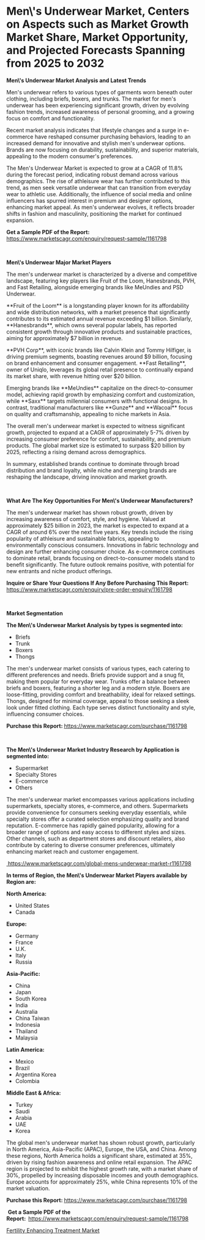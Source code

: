 <p><h1>Men\'s Underwear Market, Centers on Aspects such as Market Growth Market Share, Market Opportunity, and Projected Forecasts Spanning from 2025 to 2032</h1></p><p><strong>Men\'s Underwear Market Analysis and Latest Trends</strong></p>
<p><p>Men's underwear refers to various types of garments worn beneath outer clothing, including briefs, boxers, and trunks. The market for men's underwear has been experiencing significant growth, driven by evolving fashion trends, increased awareness of personal grooming, and a growing focus on comfort and functionality. </p><p>Recent market analysis indicates that lifestyle changes and a surge in e-commerce have reshaped consumer purchasing behaviors, leading to an increased demand for innovative and stylish men's underwear options. Brands are now focusing on durability, sustainability, and superior materials, appealing to the modern consumer's preferences.</p><p>The Men's Underwear Market is expected to grow at a CAGR of 11.8% during the forecast period, indicating robust demand across various demographics. The rise of athleisure wear has further contributed to this trend, as men seek versatile underwear that can transition from everyday wear to athletic use. Additionally, the influence of social media and online influencers has spurred interest in premium and designer options, enhancing market appeal. As men's underwear evolves, it reflects broader shifts in fashion and masculinity, positioning the market for continued expansion.</p></p>
<p><strong>Get a Sample PDF of the Report:&nbsp;</strong> <a href="https://www.marketscagr.com/enquiry/request-sample/1161798?utm_campaign=1932&utm_medium=2&utm_source=Github&utm_content=ia&utm_term=24032025&utm_id=mens-underwear">https://www.marketscagr.com/enquiry/request-sample/1161798</a></p>
<p>&nbsp;</p>
<p><strong>Men\'s Underwear Major Market Players</strong></p>
<p><p>The men's underwear market is characterized by a diverse and competitive landscape, featuring key players like Fruit of the Loom, Hanesbrands, PVH, and Fast Retailing, alongside emerging brands like MeUndies and PSD Underwear. </p><p>**Fruit of the Loom** is a longstanding player known for its affordability and wide distribution networks, with a market presence that significantly contributes to its estimated annual revenue exceeding $1 billion. Similarly, **Hanesbrands**, which owns several popular labels, has reported consistent growth through innovative products and sustainable practices, aiming for approximately $7 billion in revenue.</p><p>**PVH Corp**, with iconic brands like Calvin Klein and Tommy Hilfiger, is driving premium segments, boasting revenues around $9 billion, focusing on brand enhancement and consumer engagement. **Fast Retailing**, owner of Uniqlo, leverages its global retail presence to continually expand its market share, with revenue hitting over $20 billion.</p><p>Emerging brands like **MeUndies** capitalize on the direct-to-consumer model, achieving rapid growth by emphasizing comfort and customization, while **Saxx** targets millennial consumers with functional designs. In contrast, traditional manufacturers like **Gunze** and **Wacoal** focus on quality and craftsmanship, appealing to niche markets in Asia.</p><p>The overall men's underwear market is expected to witness significant growth, projected to expand at a CAGR of approximately 5-7% driven by increasing consumer preference for comfort, sustainability, and premium products. The global market size is estimated to surpass $20 billion by 2025, reflecting a rising demand across demographics.</p><p>In summary, established brands continue to dominate through broad distribution and brand loyalty, while niche and emerging brands are reshaping the landscape, driving innovation and market growth.</p></p>
<p>&nbsp;</p>
<p><strong>What Are The Key Opportunities For Men\'s Underwear Manufacturers?</strong></p>
<p><p>The men's underwear market has shown robust growth, driven by increasing awareness of comfort, style, and hygiene. Valued at approximately $25 billion in 2023, the market is expected to expand at a CAGR of around 6% over the next five years. Key trends include the rising popularity of athleisure and sustainable fabrics, appealing to environmentally conscious consumers. Innovations in fabric technology and design are further enhancing consumer choice. As e-commerce continues to dominate retail, brands focusing on direct-to-consumer models stand to benefit significantly. The future outlook remains positive, with potential for new entrants and niche product offerings.</p></p>
<p><strong>Inquire or Share Your Questions If Any Before Purchasing This Report:</strong> <a href="https://www.marketscagr.com/enquiry/pre-order-enquiry/1161798?utm_campaign=1932&utm_medium=2&utm_source=Github&utm_content=ia&utm_term=24032025&utm_id=mens-underwear">https://www.marketscagr.com/enquiry/pre-order-enquiry/1161798</a></p>
<p>&nbsp;</p>
<p><strong>Market Segmentation</strong></p>
<p><strong>The Men\'s Underwear Market Analysis by types is segmented into:</strong></p>
<p><ul><li>Briefs</li><li>Trunk</li><li>Boxers</li><li>Thongs</li></ul></p>
<p><p>The men's underwear market consists of various types, each catering to different preferences and needs. Briefs provide support and a snug fit, making them popular for everyday wear. Trunks offer a balance between briefs and boxers, featuring a shorter leg and a modern style. Boxers are loose-fitting, providing comfort and breathability, ideal for relaxed settings. Thongs, designed for minimal coverage, appeal to those seeking a sleek look under fitted clothing. Each type serves distinct functionality and style, influencing consumer choices.</p></p>
<p><strong>Purchase this Report:&nbsp;</strong><a href="https://www.marketscagr.com/purchase/1161798?utm_campaign=1932&utm_medium=2&utm_source=Github&utm_content=ia&utm_term=24032025&utm_id=mens-underwear">https://www.marketscagr.com/purchase/1161798</a></p>
<p>&nbsp;</p>
<p><strong>The Men\'s Underwear Market Industry Research by Application is segmented into:</strong></p>
<p><ul><li>Supermarket</li><li>Specialty Stores</li><li>E-commerce</li><li>Others</li></ul></p>
<p><p>The men's underwear market encompasses various applications including supermarkets, specialty stores, e-commerce, and others. Supermarkets provide convenience for consumers seeking everyday essentials, while specialty stores offer a curated selection emphasizing quality and brand reputation. E-commerce has rapidly gained popularity, allowing for a broader range of options and easy access to different styles and sizes. Other channels, such as department stores and discount retailers, also contribute by catering to diverse consumer preferences, ultimately enhancing market reach and customer engagement.</p></p>
<p><a href="https://www.marketscagr.com/global-mens-underwear-market-r1161798?utm_campaign=1932&utm_medium=2&utm_source=Github&utm_content=ia&utm_term=24032025&utm_id=mens-underwear">&nbsp;https://www.marketscagr.com/global-mens-underwear-market-r1161798</a></p>
<p><strong>In terms of Region, the Men\'s Underwear Market Players available by Region are:</strong></p>
<p>
    <p> <strong> North America: </strong>
        <ul>
            <li>United States</li>
            <li>Canada</li>
        </ul>
        </p> 
    <p> <strong> Europe: </strong>
        <ul>
            <li>Germany</li>
            <li>France</li>
            <li>U.K.</li>
            <li>Italy</li>
            <li>Russia</li>
        </ul>
        </p> 
    <p> <strong> Asia-Pacific: </strong>
        <ul>
            <li>China</li>
            <li>Japan</li>
            <li>South Korea</li>
            <li>India</li>
            <li>Australia</li>
            <li>China Taiwan</li>
            <li>Indonesia</li>
            <li>Thailand</li>
            <li>Malaysia</li>
        </ul>
        </p> 
    <p> <strong> Latin America: </strong>
        <ul>
            <li>Mexico</li>
            <li>Brazil</li>
            <li>Argentina Korea</li>
            <li>Colombia</li>
        </ul>
        </p> 
    <p> <strong> Middle East & Africa: </strong>
        <ul>
            <li>Turkey</li>
            <li>Saudi</li>
            <li>Arabia</li>
            <li>UAE</li>
            <li>Korea</li>
        </ul>
    </p>
    </p>
<p><p>The global men's underwear market has shown robust growth, particularly in North America, Asia-Pacific (APAC), Europe, the USA, and China. Among these regions, North America holds a significant share, estimated at 35%, driven by rising fashion awareness and online retail expansion. The APAC region is projected to exhibit the highest growth rate, with a market share of 30%, propelled by increasing disposable incomes and youth demographics. Europe accounts for approximately 25%, while China represents 10% of the market valuation.</p></p>
<p><strong>Purchase this Report: </strong><a href="https://www.marketscagr.com/purchase/1161798?utm_campaign=1932&utm_medium=2&utm_source=Github&utm_content=ia&utm_term=24032025&utm_id=mens-underwear">https://www.marketscagr.com/purchase/1161798</a></p>
<p>&nbsp;<strong>Get a Sample PDF of the Report:&nbsp;&nbsp;</strong><a href="https://www.marketscagr.com/enquiry/request-sample/1161798?utm_campaign=1932&utm_medium=2&utm_source=Github&utm_content=ia&utm_term=24032025&utm_id=mens-underwear">https://www.marketscagr.com/enquiry/request-sample/1161798</a></p>
<p><strong></strong></p>
<p><p><a href="https://github.com/luckyshygirl/Market-Research-Report-List-7/blob/main/fertility-enhancing-treatment-market.md?utm_campaign=1932&utm_medium=2&utm_source=Github&utm_content=ia&utm_term=24032025&utm_id=mens-underwear">Fertility Enhancing Treatment Market</a></p></p>
